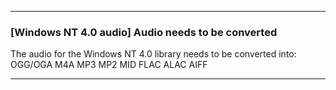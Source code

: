 ***

### [Windows NT 4.0 audio] Audio needs to be converted

The audio for the Windows NT 4.0 library needs to be converted into:
OGG/OGA
M4A
MP3
MP2
MID
FLAC
ALAC
AIFF

***
